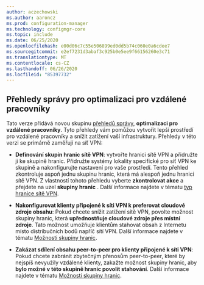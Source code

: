 ```yaml
---
author: aczechowski
ms.author: aaroncz
ms.prod: configuration-manager
ms.technology: configmgr-core
ms.topic: include
ms.date: 06/25/2020
ms.openlocfilehash: e00d06c7c55e506899ed0dd5b74c060e0a6cdee7
ms.sourcegitcommit: e2ef7231d3abaf3c925b0e5ee9f66156260e3c71
ms.translationtype: MT
ms.contentlocale: cs-CZ
ms.lasthandoff: 06/26/2020
ms.locfileid: "85397732"
---
```

## <a name="management-insights-to-optimize-for-remote-workers"></a><a name="bkmk_wfhmi"></a>Přehledy správy pro optimalizaci pro vzdálené pracovníky

<!--6982226-->

Tato verze přidává novou skupinu [přehledů správy](../../../../servers/manage/management-insights.md), **optimalizaci pro vzdálené pracovníky**. Tyto přehledy vám pomůžou vytvořit lepší prostředí pro vzdálené pracovníky a snížit zatížení vaší infrastruktury. Přehledy v této verzi se primárně zaměřují na síť VPN:

- **Definování skupin hranic sítě VPN**: vytvořte hranici sítě VPN a přidružte ji ke skupině hranic. Přidružte systémy lokality specifické pro síť VPN ke skupině a nakonfigurujte nastavení pro vaše prostředí. Tento přehled zkontroluje aspoň jednu skupinu hranic, která má alespoň jednu hranici sítě VPN. Z vlastností tohoto přehledu vyberte **zkontrolovat akce** a přejdete na uzel **skupiny hranic** . Další informace najdete v tématu [typ hranice sítě VPN](../../technical-preview-2005.md#bkmk_vpn).

- **Nakonfigurovat klienty připojené k síti VPN k preferovat cloudové zdroje obsahu**: Pokud chcete snížit zatížení sítě VPN, povolte možnost skupiny hranic, která **upřednostňuje cloudové zdroje přes místní zdroje**. Tato možnost umožňuje klientům stahovat obsah z Internetu místo distribučních bodů napříč sítí VPN. Další informace najdete v tématu [Možnosti skupiny hranic](../../../../servers/deploy/configure/boundary-groups.md#bkmk_bgoptions4).

- **Zakázat sdílení obsahu peer-to-peer pro klienty připojené k síti VPN**: Pokud chcete zabránit zbytečným přenosům peer-to-peer, které by nejspíš nevyužily vzdálené klienty, zakažte možnost skupiny hranic, aby **bylo možné v této skupině hranic povolit stahování**. Další informace najdete v tématu [Možnosti skupiny hranic](../../../../servers/deploy/configure/boundary-groups.md#bkmk_bgoptions1).
